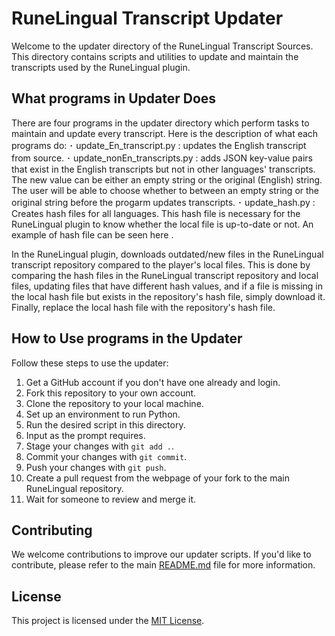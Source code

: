 # RuneLingual Transcript Updater

Welcome to the updater directory of the RuneLingual Transcript Sources. This directory contains scripts and utilities to update and maintain the transcripts used by the RuneLingual plugin.

## What programs in Updater Does

There are four programs in the updater directory which perform tasks to maintain and update every transcript.
Here is the description of what each programs do:
･ update_En_transcript.py : updates the English transcript from source.
･ update_nonEn_transcripts.py : adds JSON key-value pairs that exist in the English transcripts but not in other languages' transcripts. The new value can be either an empty string or the original (English) string. The user will be able to choose whether to between an empty string or the original string before the progarm updates transcripts. 
･ update_hash.py : Creates hash files for all languages. This hash file is necessary for the RuneLingual plugin to know whether the local file is up-to-date or not. An example of hash file can be seen here .


In the RuneLingual plugin, downloads outdated/new files in the RuneLingual transcript repository compared to the player's local files. This is done by comparing the hash files in the RuneLingual transcript repository and local files, updating files that have different hash values, and if a file is missing in the local hash file but exists in the repository's hash file, simply download it. Finally, replace the local hash file with the repository's hash file.

## How to Use programs in the Updater

Follow these steps to use the updater:

1. Get a GitHub account if you don't have one already and login.
2. Fork this repository to your own account.
3. Clone the repository to your local machine.
4. Set up an environment to run Python.
5. Run the desired script in this directory.
6. Input as the prompt requires.
7. Stage your changes with `git add .`.
8. Commit your changes with `git commit`.
9. Push your changes with `git push`.
10. Create a pull request from the webpage of your fork to the main RuneLingual repository.
11. Wait for someone to review and merge it.

## Contributing

We welcome contributions to improve our updater scripts. If you'd like to contribute, please refer to the main [README.md](../README.md) file for more information.

## License

This project is licensed under the [MIT License](../LICENSE).
